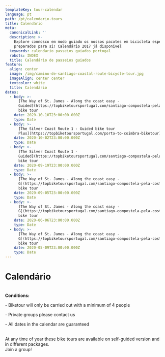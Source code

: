 ```yaml
---
templateKey: tour-calendar
language: pt
path: /pt/calendario-tours
title: Calendário
meta:
  canonicalLink: ''
  description: >-
    Explore connosco em modo guiado os nossos pacotes em bicicleta especialmente
    preparados para si! Calendário 2017 já disponivel
  keywords: calendario passeios guiados portugal
  robots: INDEX
  title: Calendário de passeios guiados
feature:
  align: center
  image: /img/camino-de-santiago-coastal-route-bicycle-tour.jpg
  imageAlign: center center
  textcolor: white
  title: Calendário
dates:
  - body: >-
      [The Way of St. James - Along the coast easy -
      Guided](https://topbiketoursportugal.com/santiago-compostela-pela-costa)
      bike tour
    date: 2020-10-10T23:00:00.000Z
    type: Date
  - body: >-
      [The Silver Coast Route 1 - Guided bike tour
      Plus](https://topbiketoursportugal.com/porto-to-coimbra-biketour)
    date: 2020-10-02T23:00:00.000Z
    type: Date
  - body: >-
      [The Silver Coast Route 1 -
      Guided](https://topbiketoursportugal.com/santiago-compostela-pela-costa)
      bike tour
    date: 2020-09-19T23:00:00.000Z
    type: Date
  - body: >-
      [The Way of St. James - Along the coast easy -
      G](https://topbiketoursportugal.com/santiago-compostela-pela-costa)uided
      bike tour
    date: 2020-09-05T23:00:00.000Z
    type: Date
  - body: >-
      [The Way of St. James - Along the coast easy -
      G](https://topbiketoursportugal.com/santiago-compostela-pela-costa)uided
      bike tour
    date: 2020-06-06T23:00:00.000Z
    type: Date
  - body: >-
      [The Way of St. James - Along the coast easy -
      G](https://topbiketoursportugal.com/santiago-compostela-pela-costa)uided
      bike tour
    date: 2020-05-09T23:00:00.000Z
    type: Date
---
```

# Calendário

\
**Conditions:**

\- Biketour will only be carried out with a minimum of 4 people

\- Private groups please contact us

\- All dates in the calendar are guaranteed

\
At any time of year these bike tours are available on self-guided version and in different packages.
\
Join a group!

